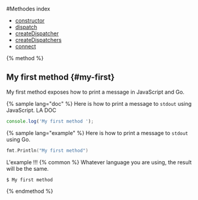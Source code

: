#Methodes index

* [constructor](constructor.md)
* [dispatch](dispatch.md)
* [createDispatcher](createdispatcher.md)
* [createDispatchers](createdispatchers.md)
* [connect](connect.md)

{% method %}
## My first method {#my-first}

My first method exposes how to print a message in JavaScript and Go.

{% sample lang="doc" %}
Here is how to print a message to `stdout` using JavaScript.
 LA DOC
```js
console.log('My first method ');
```

{% sample lang="example" %}
Here is how to print a message to `stdout` using Go.

```go
fmt.Println("My first method")
```
 L'example !!!
{% common %}
Whatever language you are using, the result will be the same.

```bash
$ My first method
```
{% endmethod %}
